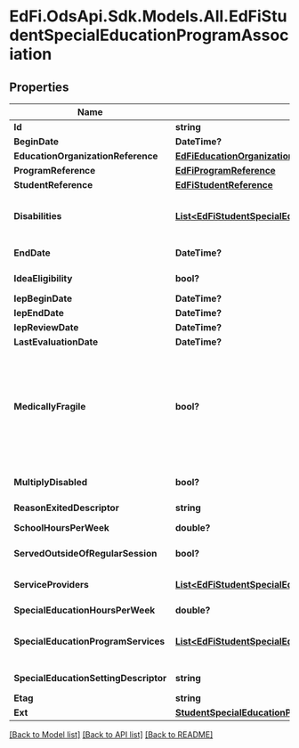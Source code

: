 # EdFi.OdsApi.Sdk.Models.All.EdFiStudentSpecialEducationProgramAssociation
## Properties

Name | Type | Description | Notes
------------ | ------------- | ------------- | -------------
**Id** | **string** |  | 
**BeginDate** | **DateTime?** | The month, day, and year on which the Student first received services. | 
**EducationOrganizationReference** | [**EdFiEducationOrganizationReference**](EdFiEducationOrganizationReference.md) |  | 
**ProgramReference** | [**EdFiProgramReference**](EdFiProgramReference.md) |  | 
**StudentReference** | [**EdFiStudentReference**](EdFiStudentReference.md) |  | 
**Disabilities** | [**List&lt;EdFiStudentSpecialEducationProgramAssociationDisability&gt;**](EdFiStudentSpecialEducationProgramAssociationDisability.md) | An unordered collection of studentSpecialEducationProgramAssociationDisabilities. The disability condition(s) that best describes an individual&#39;s impairment, as related to special education services received. | [optional] 
**EndDate** | **DateTime?** | The month, day, and year on which the Student exited the Program or stopped receiving services. | [optional] 
**IdeaEligibility** | **bool?** | Indicator of the eligibility of the student to receive special education services according to the Individuals with Disabilities Education Act (IDEA). | [optional] 
**IepBeginDate** | **DateTime?** | The effective date of the most recent IEP. | [optional] 
**IepEndDate** | **DateTime?** | The end date of the most recent IEP. | [optional] 
**IepReviewDate** | **DateTime?** | The date of the last IEP review. | [optional] 
**LastEvaluationDate** | **DateTime?** | The date of the last special education evaluation. | [optional] 
**MedicallyFragile** | **bool?** | Indicates whether the Student receiving special education and related services is:          1) in the age range of birth to 22 years, and          2) has a serious, ongoing illness or a chronic condition that has lasted or is anticipated to last at least 12 or more months or has required at least one month of hospitalization, and that requires daily, ongoing medical treatments and monitoring by appropriately trained personnel which may include parents or other family members, and          3) requires the routine use of medical device or of assistive technology to compensate for the loss of usefulness of a body function needed to participate in activities of daily living, and          4) lives with ongoing threat to his or her continued well-being.          Aligns with federal requirements. | [optional] 
**MultiplyDisabled** | **bool?** | Indicates whether the Student receiving special education and related services has been designated as multiply disabled by the admission, review, and dismissal committee as aligned with federal requirements. | [optional] 
**ReasonExitedDescriptor** | **string** | The reason the child left the Program within a school or district. | [optional] 
**SchoolHoursPerWeek** | **double?** | Indicate the total number of hours of instructional time per week for the school that the student attends. | [optional] 
**ServedOutsideOfRegularSession** | **bool?** | Indicates whether the Student received services during the summer session or between sessions. | [optional] 
**ServiceProviders** | [**List&lt;EdFiStudentSpecialEducationProgramAssociationServiceProvider&gt;**](EdFiStudentSpecialEducationProgramAssociationServiceProvider.md) | An unordered collection of studentSpecialEducationProgramAssociationServiceProviders. The Staff providing special education services to the Student. | [optional] 
**SpecialEducationHoursPerWeek** | **double?** | The number of hours per week for special education instruction and therapy. | [optional] 
**SpecialEducationProgramServices** | [**List&lt;EdFiStudentSpecialEducationProgramAssociationSpecialEducationProgramService&gt;**](EdFiStudentSpecialEducationProgramAssociationSpecialEducationProgramService.md) | An unordered collection of studentSpecialEducationProgramAssociationSpecialEducationProgramServices. Indicates the Service(s) being provided to the Student by the Special Education Program. | [optional] 
**SpecialEducationSettingDescriptor** | **string** | The major instructional setting (more than 50 percent of a student&#39;s special education program). | [optional] 
**Etag** | **string** | A unique system-generated value that identifies the version of the resource. | [optional] 
**Ext** | [**StudentSpecialEducationProgramAssociationExtensions**](StudentSpecialEducationProgramAssociationExtensions.md) |  | [optional] 

[[Back to Model list]](../README.md#documentation-for-models) [[Back to API list]](../README.md#documentation-for-api-endpoints) [[Back to README]](../README.md)

